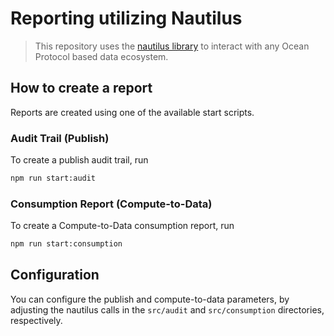 # Reporting utilizing Nautilus

> This repository uses the [nautilus library](https://github.com/deltaDAO/nautilus) to interact with any Ocean Protocol based data ecosystem.

## How to create a report

Reports are created using one of the available start scripts.

### Audit Trail (Publish)

To create a publish audit trail, run

```sh
npm run start:audit
```

### Consumption Report (Compute-to-Data)

To create a Compute-to-Data consumption report, run

```sh
npm run start:consumption
```

## Configuration

You can configure the publish and compute-to-data parameters, by adjusting the nautilus calls in the `src/audit` and `src/consumption` directories, respectively.

